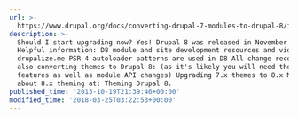 ```yaml
---
url: >-
  https://www.drupal.org/docs/converting-drupal-7-modules-to-drupal-8/intro-before-you-start-setting-up-a-drupal-8-module-dev
description: >-
  Should I start upgrading now? Yes! Drupal 8 was released in November 2015.
  Helpful information: D8 module and site development resources and videos at
  drupalize.me PSR-4 autoloader patterns are used in D8 All change records. See
  also converting themes to Drupal 8: (as it's likely you will need theme
  features as well as module API changes) Upgrading 7.x themes to 8.x More info
  about 8.x theming at: Theming Drupal 8.
published_time: '2013-10-19T21:39:46+00:00'
modified_time: '2018-03-25T03:22:53+00:00'
---
```

